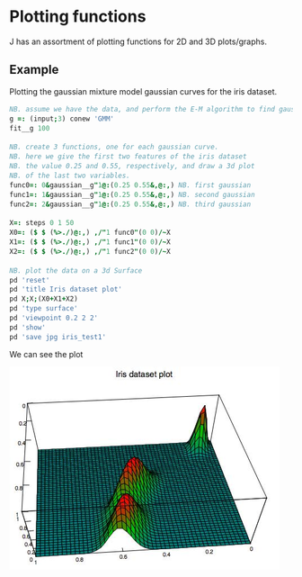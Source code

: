 # Plotting functions

J has an assortment of plotting functions for 2D and 3D plots/graphs.

## Example

Plotting the gaussian mixture model gaussian curves for the iris dataset.
```j
NB. assume we have the data, and perform the E-M algorithm to find gaussians.
g =: (input;3) conew 'GMM'
fit__g 100

NB. create 3 functions, one for each gaussian curve. 
NB. here we give the first two features of the iris dataset 
NB. the value 0.25 and 0.55, respectively, and draw a 3d plot
NB. of the last two variables.
func0=: 0&gaussian__g"1@:(0.25 0.55&,@:,) NB. first gaussian
func1=: 1&gaussian__g"1@:(0.25 0.55&,@:,) NB. second gaussian
func2=: 2&gaussian__g"1@:(0.25 0.55&,@:,) NB. third gaussian

X=: steps 0 1 50
X0=: ($ $ (%>./)@:,) ,/"1 func0"(0 0)/~X
X1=: ($ $ (%>./)@:,) ,/"1 func1"(0 0)/~X
X2=: ($ $ (%>./)@:,) ,/"1 func2"(0 0)/~X

NB. plot the data on a 3d Surface
pd 'reset'
pd 'title Iris dataset plot'
pd X;X;(X0+X1+X2)
pd 'type surface'
pd 'viewpoint 0.2 2 2'
pd 'show'
pd 'save jpg iris_test1'
```

We can see the plot

![gmmplot](/plot/img/iris_test1.jpg)